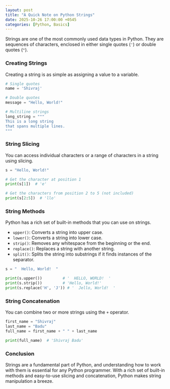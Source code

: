 ```yaml
---
layout: post
title: "A Quick Note on Python Strings"
date: 2025-10-26 17:00:00 +0545
categories: [Python, Basics]
---
```


Strings are one of the most commonly used data types in Python. They are sequences of characters, enclosed in either single quotes (`'`) or double quotes (`"`).

### Creating Strings

Creating a string is as simple as assigning a value to a variable.

```python
# Single quotes
name = 'Shivraj'

# Double quotes
message = "Hello, World!"

# Multiline strings
long_string = """
This is a long string
that spans multiple lines.
"""
```

### String Slicing

You can access individual characters or a range of characters in a string using slicing.

```python
s = "Hello, World!"

# Get the character at position 1
print(s[1])  # 'e'

# Get the characters from position 2 to 5 (not included)
print(s[2:5])  # 'llo'
```

### String Methods

Python has a rich set of built-in methods that you can use on strings.

- `upper()`: Converts a string into upper case.
- `lower()`: Converts a string into lower case.
- `strip()`: Removes any whitespace from the beginning or the end.
- `replace()`: Replaces a string with another string.
- `split()`: Splits the string into substrings if it finds instances of the separator.

```python
s = "  Hello, World!  "

print(s.upper())         # '  HELLO, WORLD!  '
print(s.strip())         # 'Hello, World!'
print(s.replace('H', 'J')) # '  Jello, World!  '
```

### String Concatenation

You can combine two or more strings using the `+` operator.

```python
first_name = "Shivraj"
last_name = "Badu"
full_name = first_name + " " + last_name

print(full_name)  # 'Shivraj Badu'
```

### Conclusion

Strings are a fundamental part of Python, and understanding how to work with them is essential for any Python programmer. With a rich set of built-in methods and easy-to-use slicing and concatenation, Python makes string manipulation a breeze.
